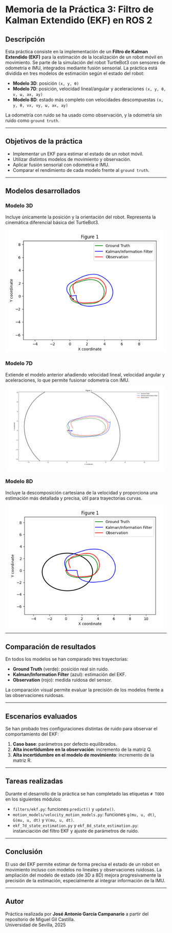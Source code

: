 # Memoria de la Práctica 3: Filtro de Kalman Extendido (EKF) en ROS 2

## Descripción

Esta práctica consiste en la implementación de un **Filtro de Kalman Extendido (EKF)** para la estimación de la localización de un robot móvil en movimiento. Se parte de la simulación del robot TurtleBot3 con sensores de odometría e IMU, integrados mediante fusión sensorial. La práctica está dividida en tres modelos de estimación según el estado del robot:

- **Modelo 3D**: posición `(x, y, θ)`
- **Modelo 7D**: posición, velocidad lineal/angular y aceleraciones `(x, y, θ, v, ω, ax, ay)`
- **Modelo 8D**: estado más completo con velocidades descompuestas `(x, y, θ, vx, vy, ω, ax, ay)`

La odometría con ruido se ha usado como observación, y la odometría sin ruido como `ground truth`.

---

## Objetivos de la práctica

- Implementar un EKF para estimar el estado de un robot móvil.
- Utilizar distintos modelos de movimiento y observación.
- Aplicar fusión sensorial con odometría e IMU.
- Comparar el rendimiento de cada modelo frente al `ground truth`.

---

## Modelos desarrollados

### Modelo 3D

Incluye únicamente la posición y la orientación del robot. Representa la cinemática diferencial básica del TurtleBot3.

![Modelo 3D](images/3.png)

### Modelo 7D

Extiende el modelo anterior añadiendo velocidad lineal, velocidad angular y aceleraciones, lo que permite fusionar odometría con IMU.

![Modelo 7D](images/7.png)

### Modelo 8D

Incluye la descomposición cartesiana de la velocidad y proporciona una estimación más detallada y precisa, útil para trayectorias curvas.

![Modelo 8D](images/8.png)

---

## Comparación de resultados

En todos los modelos se han comparado tres trayectorias:

- **Ground Truth** (verde): posición real sin ruido.
- **Kalman/Information Filter** (azul): estimación del EKF.
- **Observation** (rojo): medida ruidosa del sensor.

La comparación visual permite evaluar la precisión de los modelos frente a las observaciones ruidosas.

---

## Escenarios evaluados

Se han probado tres configuraciones distintas de ruido para observar el comportamiento del EKF:

1. **Caso base**: parámetros por defecto equilibrados.
2. **Alta incertidumbre en la observación**: incremento de la matriz Q.
3. **Alta incertidumbre en el modelo de movimiento**: incremento de la matriz R.

---

## Tareas realizadas

Durante el desarrollo de la práctica se han completado las etiquetas `# TODO` en los siguientes módulos:

- `filters/ekf.py`: funciones `predict()` y `update()`.
- `motion_models/velocity_motion_models.py`: funciones `g(mu, u, dt)`, `G(mu, u, dt)` y `V(mu, u, dt)`.
- `ekf_7d_state_estimation.py` y `ekf_8d_state_estimation.py`: instanciación del filtro EKF y ajuste de parámetros de ruido.

---

## Conclusión

El uso del EKF permite estimar de forma precisa el estado de un robot en movimiento incluso con modelos no lineales y observaciones ruidosas. La ampliación del modelo de estado (de 3D a 8D) mejora progresivamente la precisión de la estimación, especialmente al integrar información de la IMU.

---

## Autor

Práctica realizada por **José Antonio García Campanario** a partir del repositorio de Miguel Gil Castilla.  
Universidad de Sevilla, 2025
